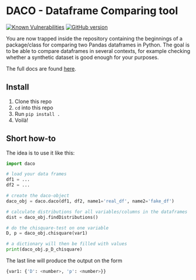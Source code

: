 DACO - Dataframe Comparing tool
===============================
 
[![Known Vulnerabilities](https://snyk.io/test/github/navikt/ai-lab-daco/badge.svg)](https://snyk.io/test/github/navikt/ai-lab-daco) [![GitHub version](https://badge.fury.io/gh/navikt%2Fai-lab-daco.svg)](https://badge.fury.io/gh/navikt%2Fai-lab-daco)

You are now trapped inside the repository containing the beginnings of a package/class for comparing two Pandas dataframes in Python. The goal is to be able to compare dataframes in several contexts, for example checking whether a synthetic dataset is good enough for your purposes.

The full docs are found [here](https://navikt.github.io/ai-lab-daco/).

## Install
1. Clone this repo
2. ``cd`` into this repo
3. Run ``pip install .``
4. Voilà!


## Short how-to

The idea is to use it like this:
```python
import daco

# load your data frames
df1 = ...
df2 = ...

# create the daco-object
daco_obj = daco.daco(df1, df2, name1='real_df', name2='fake_df')

# calculate distributions for all variables/columns in the dataframes
dist = daco_obj.findDistributions()

# do the chisquare-test on one variable
D, p = daco_obj.chisquare(var1)

# a dictionary will then be filled with values
print(daco_obj.p_D_chisquare)
```
The last line will produce the output on the form
```python
{var1: {'D': <number>, 'p': <number>}}
```
